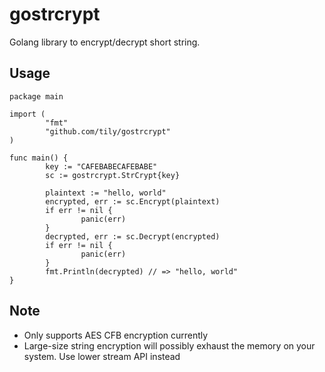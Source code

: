 # gostrcrypt

Golang library to encrypt/decrypt short string.

## Usage

```
package main

import (
        "fmt"
        "github.com/tily/gostrcrypt"
)

func main() {
        key := "CAFEBABECAFEBABE"
        sc := gostrcrypt.StrCrypt{key}

        plaintext := "hello, world"
        encrypted, err := sc.Encrypt(plaintext)
        if err != nil {
                panic(err)
        }
        decrypted, err := sc.Decrypt(encrypted)
        if err != nil {
                panic(err)
        }
        fmt.Println(decrypted) // => "hello, world"
}
```

## Note

* Only supports AES CFB encryption currently
* Large-size string encryption will possibly exhaust the memory on your system. Use lower stream API instead

